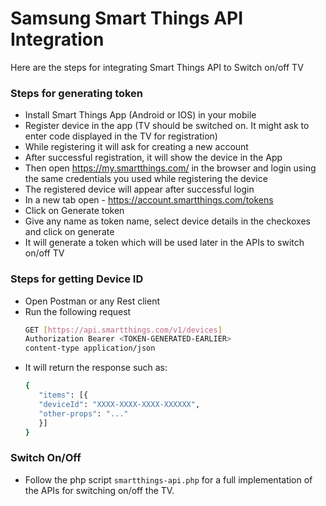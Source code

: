 # Samsung Smart Things API Integration
Here are the steps for integrating Smart Things API to Switch on/off TV

### Steps for generating token
-  Install Smart Things App (Android or IOS) in your mobile
-  Register device in the app (TV should be switched on. It might ask to enter code displayed in the TV for registration)
-  While registering it will ask for creating a new account
-  After successful registration, it will show the device in the App
-  Then open https://my.smartthings.com/ in the browser and login using the same credentials you used while registering the device
-  The registered device will appear after successful login
-  In a new tab open - https://account.smartthings.com/tokens
-  Click on Generate token
-  Give any name as token name, select device details in the checkoxes and click on generate
-  It will generate a token which will be used later in the APIs to switch on/off TV
### Steps for getting Device ID
- Open Postman or any Rest client
- Run the following request
    ```sh
    GET [https://api.smartthings.com/v1/devices]
    Authorization Bearer <TOKEN-GENERATED-EARLIER>
    content-type application/json
    ```
- It will return the response such as:
     ```sh
    {
        "items": [{
        "deviceId": "XXXX-XXXX-XXXX-XXXXXX",
        "other-props": "..."
        }]
    }
    ```
### Switch On/Off
- Follow the php script `smartthings-api.php` for a full implementation of the APIs for switching on/off the TV.